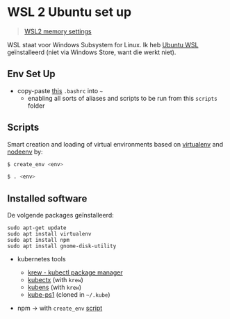# WSL 2 Ubuntu set up

> [WSL2 memory settings](https://medium.com/@lewwybogus/how-to-stop-wsl2-from-hogging-all-your-ram-with-docker-d7846b9c5b37)

WSL staat voor Windows Subsystem for Linux. Ik heb [Ubuntu WSL](https://wiki.ubuntu.com/WSL) geïnstalleerd (niet via Windows Store, want die werkt niet).

## Env Set Up

- copy-paste [this](.bashrc) `.bashrc` into `~`
  - enabling all sorts of aliases and scripts to be run from this `scripts` folder

## Scripts

Smart creation and loading of virtual environments based on [virtualenv](https://virtualenv.pypa.io/en/latest/installation.html) and [nodeenv](https://pypi.org/project/nodeenv/#local-installation) by:

```bash
$ create_env <env>

$ . <env>
```

## Installed software

De volgende packages geïnstalleerd:

```
sudo apt-get update
sudo apt install virtualenv
sudo apt install npm
sudo apt install gnome-disk-utility
```

- kubernetes tools
  - [krew - kubectl package manager](https://krew.sigs.k8s.io/docs/user-guide/setup/install/)
  - [kubectx](https://github.com/ahmetb/kubectx) (with `krew`)
  - [kubens](https://github.com/ahmetb/kubectx) (with `krew`)
  - [kube-ps1](https://github.com/jonmosco/kube-ps1) (cloned in `~/.kube`)

- npm -> with `create_env` [script](#scripts)
